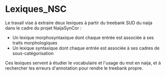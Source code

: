 # Lexiques_NSC

Le travail vise à extraire deux lexiques à partir du treebank SUD du naija dans le cadre du projet NaijaSynCor : <br>
- Un lexique morphosyntaxique dont chaque entrée est associée à ses traits morphologiques <br> 
- Un lexique syntaxique dont chaque entrée est associée à ses cadres de sous-catégorisation <br>

Ces lexiques servent à étudier le vocabulaire et l'usage du mot en naija, et à rechercher les erreurs d'annotation pour rendre le treebank propre. <br>
